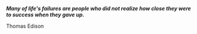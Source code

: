 _**Many of life's failures are people who did not realize how close they were to success when they gave up.**_

Thomas Edison